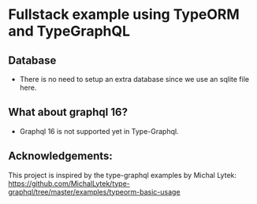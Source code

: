# Fullstack example using TypeORM and TypeGraphQL

## Database
- There is no need to setup an extra database since we use an sqlite file here.

## What about graphql 16?
- Graphql 16 is not supported yet in Type-Graphql.

## Acknowledgements:
This project is inspired by the type-graphql examples by Michal Lytek:
https://github.com/MichalLytek/type-graphql/tree/master/examples/typeorm-basic-usage
